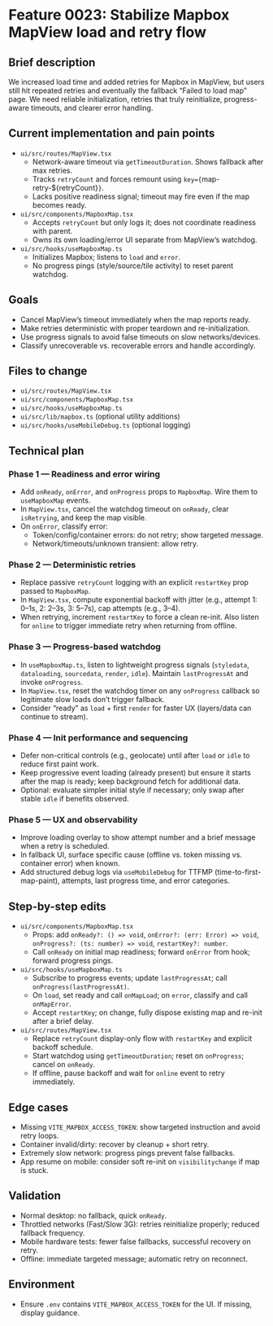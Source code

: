 # Feature 0023: Stabilize Mapbox MapView load and retry flow

## Brief description
We increased load time and added retries for Mapbox in MapView, but users still hit repeated retries and eventually the fallback “Failed to load map” page. We need reliable initialization, retries that truly reinitialize, progress-aware timeouts, and clearer error handling.

## Current implementation and pain points
- `ui/src/routes/MapView.tsx`
  - Network-aware timeout via `getTimeoutDuration`. Shows fallback after max retries.
  - Tracks `retryCount` and forces remount using `key={`map-retry-${retryCount}`}`.
  - Lacks positive readiness signal; timeout may fire even if the map becomes ready.
- `ui/src/components/MapboxMap.tsx`
  - Accepts `retryCount` but only logs it; does not coordinate readiness with parent.
  - Owns its own loading/error UI separate from MapView’s watchdog.
- `ui/src/hooks/useMapboxMap.ts`
  - Initializes Mapbox; listens to `load` and `error`.
  - No progress pings (style/source/tile activity) to reset parent watchdog.

## Goals
- Cancel MapView’s timeout immediately when the map reports ready.
- Make retries deterministic with proper teardown and re-initialization.
- Use progress signals to avoid false timeouts on slow networks/devices.
- Classify unrecoverable vs. recoverable errors and handle accordingly.

## Files to change
- `ui/src/routes/MapView.tsx`
- `ui/src/components/MapboxMap.tsx`
- `ui/src/hooks/useMapboxMap.ts`
- `ui/src/lib/mapbox.ts` (optional utility additions)
- `ui/src/hooks/useMobileDebug.ts` (optional logging)

## Technical plan

### Phase 1 — Readiness and error wiring
- Add `onReady`, `onError`, and `onProgress` props to `MapboxMap`. Wire them to `useMapboxMap` events.
- In `MapView.tsx`, cancel the watchdog timeout on `onReady`, clear `isRetrying`, and keep the map visible.
- On `onError`, classify error:
  - Token/config/container errors: do not retry; show targeted message.
  - Network/timeouts/unknown transient: allow retry.

### Phase 2 — Deterministic retries
- Replace passive `retryCount` logging with an explicit `restartKey` prop passed to `MapboxMap`.
- In `MapView.tsx`, compute exponential backoff with jitter (e.g., attempt 1: 0–1s, 2: 2–3s, 3: 5–7s), cap attempts (e.g., 3–4).
- When retrying, increment `restartKey` to force a clean re-init. Also listen for `online` to trigger immediate retry when returning from offline.

### Phase 3 — Progress-based watchdog
- In `useMapboxMap.ts`, listen to lightweight progress signals (`styledata`, `dataloading`, `sourcedata`, `render`, `idle`). Maintain `lastProgressAt` and invoke `onProgress`.
- In `MapView.tsx`, reset the watchdog timer on any `onProgress` callback so legitimate slow loads don’t trigger fallback.
- Consider “ready” as `load` + first `render` for faster UX (layers/data can continue to stream).

### Phase 4 — Init performance and sequencing
- Defer non-critical controls (e.g., geolocate) until after `load` or `idle` to reduce first paint work.
- Keep progressive event loading (already present) but ensure it starts after the map is ready; keep background fetch for additional data.
- Optional: evaluate simpler initial style if necessary; only swap after stable `idle` if benefits observed.

### Phase 5 — UX and observability
- Improve loading overlay to show attempt number and a brief message when a retry is scheduled.
- In fallback UI, surface specific cause (offline vs. token missing vs. container error) when known.
- Add structured debug logs via `useMobileDebug` for TTFMP (time-to-first-map-paint), attempts, last progress time, and error categories.

## Step-by-step edits
- `ui/src/components/MapboxMap.tsx`
  - Props: add `onReady?: () => void`, `onError?: (err: Error) => void`, `onProgress?: (ts: number) => void`, `restartKey?: number`.
  - Call `onReady` on initial map readiness; forward `onError` from hook; forward progress pings.
- `ui/src/hooks/useMapboxMap.ts`
  - Subscribe to progress events; update `lastProgressAt`; call `onProgress(lastProgressAt)`.
  - On `load`, set ready and call `onMapLoad`; on `error`, classify and call `onMapError`.
  - Accept `restartKey`; on change, fully dispose existing map and re-init after a brief delay.
- `ui/src/routes/MapView.tsx`
  - Replace `retryCount` display-only flow with `restartKey` and explicit backoff schedule.
  - Start watchdog using `getTimeoutDuration`; reset on `onProgress`; cancel on `onReady`.
  - If offline, pause backoff and wait for `online` event to retry immediately.

## Edge cases
- Missing `VITE_MAPBOX_ACCESS_TOKEN`: show targeted instruction and avoid retry loops.
- Container invalid/dirty: recover by cleanup + short retry.
- Extremely slow network: progress pings prevent false fallbacks.
- App resume on mobile: consider soft re-init on `visibilitychange` if map is stuck.

## Validation
- Normal desktop: no fallback, quick `onReady`.
- Throttled networks (Fast/Slow 3G): retries reinitialize properly; reduced fallback frequency.
- Mobile hardware tests: fewer false fallbacks, successful recovery on retry.
- Offline: immediate targeted message; automatic retry on reconnect.

## Environment
- Ensure `.env` contains `VITE_MAPBOX_ACCESS_TOKEN` for the UI. If missing, display guidance.
